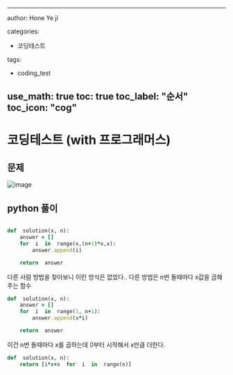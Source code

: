 

---

author: Hone Ye ji

categories: 
 - 코딩테스트

tags: 
 - coding_test

use_math: true
toc: true
toc_label: "순서"
toc_icon: "cog"
---


# 코딩테스트 (with 프로그래머스)

## 문제

![image](https://user-images.githubusercontent.com/45659433/155680538-d228a2de-646c-4d6b-863b-d9739bece9cd.png)

##  python 풀이 


```ruby

def  solution(x, n):
	answer = []
	for  i  in  range(x,(n+1)*x,x):
		answer.append(i)

	return  answer

```

다른 사람 방법을 찾아보니 이런 방식은 없었다..
다른 방법은 n번 돌때마다 x값을 곱해주는 함수
```ruby
def  solution(x, n):
	answer = []
	for  i  in  range(1, n+1):
		answer.append(x*i)

	return  answer
```
이건 n번 돌때마다 x를 곱하는데 0부터 시작해서 x만큼 더한다.
```ruby
def  solution(x, n):
	return [i*x+x  for  i  in  range(n)]
```
<!--stackedit_data:
eyJoaXN0b3J5IjpbLTg3NjA5NTM3MCwxNTczODgxNDU5LDY4NT
E4Mzg1N119
-->